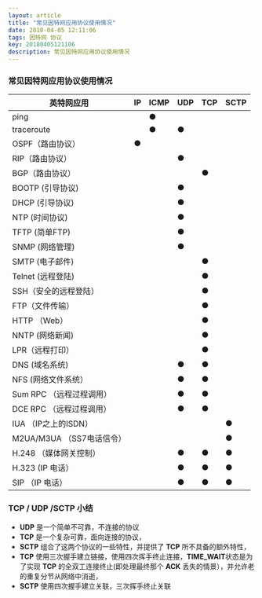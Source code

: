 ```yaml
---
layout: article
title: "常见因特网应用协议使用情况"
date: 2018-04-05 12:11:06
tags: 因特网 协议 
key: 20180405121106
description: 常见因特网应用协议使用情况
---
```

### 常见因特网应用协议使用情况

| 英特网应用               | IP | ICMP | UDP | TCP | SCTP |
|---------------------|----|------|-----|-----|------|
| ping                |    | ●    |     |     |      |
| traceroute          |    | ●    | ●   |     |      |
| OSPF（路由协议）          | ●  |      |     |     |      |
| RIP（路由协议）           |    |      | ●   |     |      |
| BGP（路由协议）           |    |      |     | ●   |      |
| BOOTP (引导协议)        |    |      | ●   |     |      |
| DHCP (引导协议)         |    |      | ●   |     |      |
| NTP (时间协议)          |    |      | ●   |     |      |
| TFTP (简单FTP)        |    |      | ●   |     |      |
| SNMP (网络管理)         |    |      | ●   |     |      |
| SMTP (电子邮件)         |    |      |     | ●   |      |
| Telnet (远程登陆)       |    |      |     | ●   |      |
| SSH（安全的远程登陆）        |    |      |     | ●   |      |
| FTP（文件传输）           |    |      |     | ●   |      |
| HTTP （Web）          |    |      |     | ●   |      |
| NNTP (网络新闻)         |    |      |     | ●   |      |
| LPR（远程打印）           |    |      |     | ●   |      |
| DNS (域名系统)          |    |      | ●   | ●   |      |
| NFS (网络文件系统）        |    |      | ●   | ●   |      |
| Sum RPC （远程过程调用）    |    |      | ●   | ●   |      |
| DCE RPC （远程过程调用）    |    |      | ●   | ●   |      |
| IUA （IP之上的ISDN）     |    |      |     |     | ●    |
| M2UA/M3UA （SS7电话信令） |    |      |     |     | ●    |
| H.248 （媒体网关控制）      |    |      | ●   | ●   | ●    |
| H.323 (IP 电话）       |    |      | ●   | ●   | ●    |
| SIP （IP 电话）         |    |      | ●   | ●   | ●    |

### TCP / UDP /SCTP 小结

- **UDP** 是一个简单不可靠，不连接的协议
- **TCP** 是一个复杂可靠，面向连接的协议，
- **SCTP** 组合了这两个协议的一些特性，并提供了 **TCP** 所不具备的额外特性，
- **TCP** 使用三次握手建立链接，使用四次挥手终止连接，**TIME_WAIT**状态是为了实现 **TCP** 的全双工连接终止(即处理最终那个 **ACK** 丢失的情景），并允许老的重复分节从网络中消逝，
- **SCTP** 使用四次握手建立关联，三次挥手终止关联